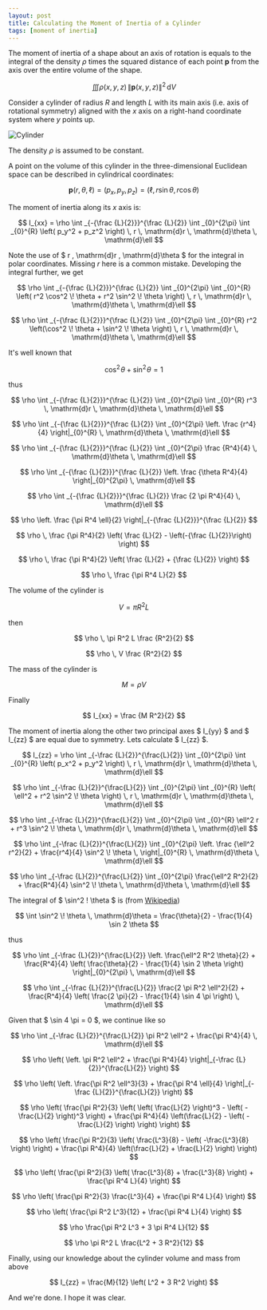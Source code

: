 ```yaml
---
layout: post
title: Calculating the Moment of Inertia of a Cylinder
tags: [moment of inertia]
---
```


The moment of inertia of a shape about an axis of rotation is equals to the integral of the density $\rho$ times the squared distance of each point $\mathbf{p}$ from the axis over the entire volume of the shape.

$$ \iiint \rho (x,y,z) \, \| \mathbf{p} (x,y,z) \|^2 \, \mathrm{d}V $$

Consider a cylinder of radius _R_ and length _L_ with its main axis (i.e. axis of rotational symmetry) aligned with the _x_ axis on a right-hand coordinate system where _y_ points up.

![Cylinder](assets/img/cylinder.png)

The density $\rho$ is assumed to be constant.

A point on the volume of this cylinder in the three-dimensional Euclidean space can be described in cylindrical coordinates:

$$ \mathbf{p}(r,\theta,\ell) = (p_x, p_y, p_z) = (\ell,r \sin \theta, r \cos \theta) $$

The moment of inertia along its _x_ axis is:

$$ I_{xx} = \rho \int _{-{\frac {L}{2}}}^{\frac {L}{2}} \int _{0}^{2\pi} \int _{0}^{R} \left( p_y^2 + p_z^2 \right) \, r \, \mathrm{d}r \, \mathrm{d}\theta \, \mathrm{d}\ell $$

Note the use of $ r \, \mathrm{d}r \, \mathrm{d}\theta $ for the integral in polar coordinates. Missing $r$ here is a common mistake. Developing the integral further, we get

$$ \rho \int _{-{\frac {L}{2}}}^{\frac {L}{2}} \int _{0}^{2\pi} \int _{0}^{R} \left( r^2 \cos^2 \! \theta + r^2 \sin^2 \! \theta \right) \, r \, \mathrm{d}r \, \mathrm{d}\theta \, \mathrm{d}\ell $$

$$ \rho \int _{-{\frac {L}{2}}}^{\frac {L}{2}} \int _{0}^{2\pi} \int _{0}^{R} r^2 \left(\cos^2 \! \theta + \sin^2 \! \theta \right) \, r \, \mathrm{d}r \, \mathrm{d}\theta \, \mathrm{d}\ell $$

It's well known that

$$ \cos^2 \! \theta + \sin^2 \! \theta = 1 $$

thus

$$ \rho \int _{-{\frac {L}{2}}}^{\frac {L}{2}} \int _{0}^{2\pi} \int _{0}^{R} r^3 \, \mathrm{d}r \, \mathrm{d}\theta \, \mathrm{d}\ell $$

$$ \rho \int _{-{\frac {L}{2}}}^{\frac {L}{2}} \int _{0}^{2\pi} \left. \frac {r^4}{4} \right|_{0}^{R}  \, \mathrm{d}\theta \, \mathrm{d}\ell $$

$$ \rho \int _{-{\frac {L}{2}}}^{\frac {L}{2}} \int _{0}^{2\pi} \frac {R^4}{4}  \, \mathrm{d}\theta \, \mathrm{d}\ell $$

$$ \rho \int _{-{\frac {L}{2}}}^{\frac {L}{2}} \left. \frac {\theta R^4}{4} \right|_{0}^{2\pi} \, \mathrm{d}\ell $$

$$ \rho \int _{-{\frac {L}{2}}}^{\frac {L}{2}} \frac {2 \pi R^4}{4} \, \mathrm{d}\ell $$

$$ \rho \left. \frac {\pi R^4 \ell}{2} \right|_{-{\frac {L}{2}}}^{\frac {L}{2}} $$

$$  \rho \, \frac {\pi R^4}{2} \left( \frac {L}{2} - \left(-{\frac {L}{2}}\right) \right) $$

$$  \rho \, \frac {\pi R^4}{2} \left( \frac {L}{2} + {\frac {L}{2}} \right) $$

$$ \rho \, \frac {\pi R^4 L}{2} $$

The volume of the cylinder is

$$ V = \pi R^2 L $$

then

$$ \rho \, \pi R^2 L \frac {R^2}{2} $$

$$ \rho \, V \frac {R^2}{2} $$

The mass of the cylinder is

$$ M = \rho V $$

Finally

$$ I_{xx} = \frac {M R^2}{2} $$

The moment of inertia along the other two principal axes $ I_{yy} $ and $ I_{zz} $ are equal due to symmetry. Lets calculate $ I_{zz} $.

$$ I_{zz} = \rho \int _{-\frac {L}{2}}^{\frac{L}{2}} \int _{0}^{2\pi} \int _{0}^{R} \left( p_x^2 + p_y^2 \right) \, r \, \mathrm{d}r \, \mathrm{d}\theta \, \mathrm{d}\ell $$

$$ \rho \int _{-\frac {L}{2}}^{\frac{L}{2}} \int _{0}^{2\pi} \int _{0}^{R} \left( \ell^2 + r^2 \sin^2 \! \theta \right) \, r \, \mathrm{d}r \, \mathrm{d}\theta \, \mathrm{d}\ell $$

$$ \rho \int _{-\frac {L}{2}}^{\frac{L}{2}} \int _{0}^{2\pi} \int _{0}^{R} \ell^2 r + r^3 \sin^2 \! \theta \, \mathrm{d}r \, \mathrm{d}\theta \, \mathrm{d}\ell $$

$$ \rho \int _{-\frac {L}{2}}^{\frac{L}{2}} \int _{0}^{2\pi} \left. \frac {\ell^2 r^2}{2} + \frac{r^4}{4} \sin^2 \! \theta \, \right|_{0}^{R} \, \mathrm{d}\theta \, \mathrm{d}\ell $$

$$ \rho \int _{-\frac {L}{2}}^{\frac{L}{2}} \int _{0}^{2\pi} \frac{\ell^2 R^2}{2} + \frac{R^4}{4} \sin^2 \! \theta \, \mathrm{d}\theta \, \mathrm{d}\ell $$

The integral of $ \sin^2 \! \theta $ is (from [Wikipedia](https://en.wikipedia.org/wiki/List_of_integrals_of_trigonometric_functions#Integrands_involving_only_sine))

$$ \int \sin^2 \! \theta \, \mathrm{d}\theta = \frac{\theta}{2} - \frac{1}{4} \sin 2 \theta $$

thus

$$ \rho \int _{-\frac {L}{2}}^{\frac{L}{2}} \left. \frac{\ell^2 R^2 \theta}{2} + \frac{R^4}{4} \left( \frac{\theta}{2} - \frac{1}{4} \sin 2 \theta \right) \right|_{0}^{2\pi} \, \mathrm{d}\ell $$

$$ \rho \int _{-\frac {L}{2}}^{\frac{L}{2}} \frac{2 \pi R^2 \ell^2}{2} + \frac{R^4}{4} \left( \frac{2 \pi}{2} - \frac{1}{4} \sin 4 \pi \right) \, \mathrm{d}\ell $$

Given that $ \sin 4 \pi = 0 $, we continue like so

$$ \rho \int _{-\frac {L}{2}}^{\frac{L}{2}} \pi R^2 \ell^2 + \frac{\pi R^4}{4} \, \mathrm{d}\ell $$

$$ \rho \left( \left. \pi R^2 \ell^2 + \frac{\pi R^4}{4} \right|_{-\frac {L}{2}}^{\frac{L}{2}} \right) $$

$$ \rho \left( \left. \frac{\pi R^2 \ell^3}{3} + \frac{\pi R^4 \ell}{4} \right|_{-\frac {L}{2}}^{\frac{L}{2}} \right) $$

$$ \rho \left( \frac{\pi R^2}{3} \left( \left( \frac{L}{2} \right)^3 - \left( -\frac{L}{2} \right)^3 \right) + \frac{\pi R^4}{4} \left(\frac{L}{2} - \left( -\frac{L}{2} \right) \right) \right) $$

$$ \rho \left( \frac{\pi R^2}{3} \left( \frac{L^3}{8} - \left( -\frac{L^3}{8} \right) \right) + \frac{\pi R^4}{4} \left(\frac{L}{2} + \frac{L}{2} \right) \right) $$

$$ \rho \left( \frac{\pi R^2}{3} \left( \frac{L^3}{8} + \frac{L^3}{8} \right) + \frac{\pi R^4 L}{4} \right) $$

$$ \rho \left( \frac{\pi R^2}{3} \frac{L^3}{4} + \frac{\pi R^4 L}{4} \right) $$

$$ \rho \left( \frac{\pi R^2 L^3}{12} + \frac{\pi R^4 L}{4} \right) $$

$$ \rho \frac{\pi R^2 L^3 + 3 \pi R^4 L}{12} $$

$$ \rho \pi R^2 L \frac{L^2 + 3 R^2}{12} $$

Finally, using our knowledge about the cylinder volume and mass from above

$$ I_{zz} = \frac{M}{12} \left( L^2 + 3 R^2 \right) $$

And we're done. I hope it was clear.
